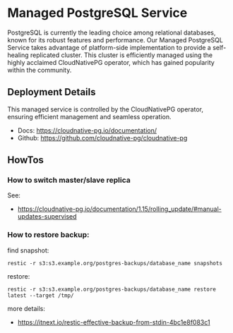 # Managed PostgreSQL Service

PostgreSQL is currently the leading choice among relational databases, known for its robust features and performance. Our Managed PostgreSQL Service takes advantage of platform-side implementation to provide a self-healing replicated cluster. This cluster is efficiently managed using the highly acclaimed CloudNativePG operator, which has gained popularity within the community.

## Deployment Details

This managed service is controlled by the CloudNativePG operator, ensuring efficient management and seamless operation.

- Docs: https://cloudnative-pg.io/documentation/
- Github: https://github.com/cloudnative-pg/cloudnative-pg

## HowTos

### How to switch master/slave replica

See:
- https://cloudnative-pg.io/documentation/1.15/rolling_update/#manual-updates-supervised

### How to restore backup:

find snapshot:
```
restic -r s3:s3.example.org/postgres-backups/database_name snapshots
```

restore:
```
restic -r s3:s3.example.org/postgres-backups/database_name restore latest --target /tmp/
```

more details:
- https://itnext.io/restic-effective-backup-from-stdin-4bc1e8f083c1
